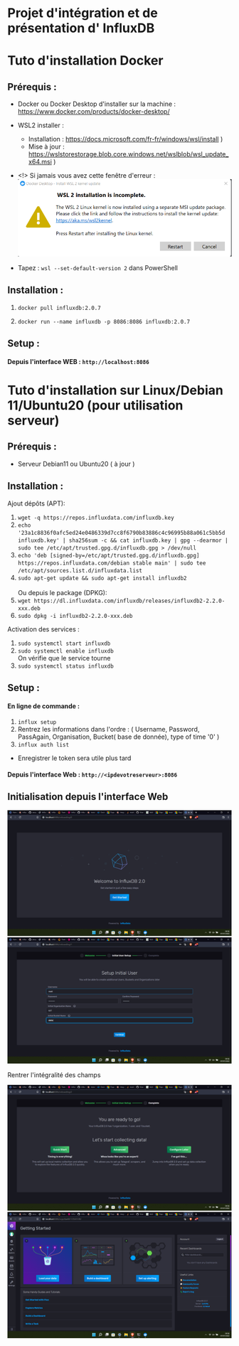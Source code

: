 Projet d'intégration et de présentation d' InfluxDB
===================================================

# Tuto d'installation Docker 
## Prérequis :

- Docker ou Docker Desktop d'installer sur la machine : https://www.docker.com/products/docker-desktop/

- WSL2 installer : 
  - Installation : https://docs.microsoft.com/fr-fr/windows/wsl/install )
  - Mise à jour : https://wslstorestorage.blob.core.windows.net/wslblob/wsl_update_x64.msi )

- <!> Si jamais vous avez cette fenêtre d'erreur : 
  ![alt-text](https://github.com/Yoan-laurain/InfluxDB/blob/main/Images/WSL2Impossible.png)
- Tapez : `wsl --set-default-version 2` dans PowerShell 
      
## Installation :

1. `docker pull influxdb:2.0.7`

2. `docker run --name influxdb -p 8086:8086 influxdb:2.0.7` 

## Setup :

#### Depuis l'interface WEB : `http://localhost:8086` 


# Tuto d'installation sur Linux/Debian 11/Ubuntu20 (pour utilisation serveur)

## Prérequis :

- Serveur Debian11 ou Ubuntu20 ( à jour )

## Installation :

Ajout dépôts (APT): 
1. `wget -q https://repos.influxdata.com/influxdb.key` 
2. `echo '23a1c8836f0afc5ed24e0486339d7cc8f6790b83886c4c96995b88a061c5bb5d influxdb.key' | sha256sum -c && cat influxdb.key | gpg --dearmor | sudo tee /etc/apt/trusted.gpg.d/influxdb.gpg > /dev/null`
3. `echo 'deb [signed-by=/etc/apt/trusted.gpg.d/influxdb.gpg] https://repos.influxdata.com/debian stable main' | sudo tee /etc/apt/sources.list.d/influxdata.list`
4. `sudo apt-get update && sudo apt-get install influxdb2`                  
<br/> Ou depuis le package (DPKG): 
1. `wget https://dl.influxdata.com/influxdb/releases/influxdb2-2.2.0-xxx.deb`
2. `sudo dpkg -i influxdb2-2.2.0-xxx.deb`
                       
Activation des services : 
1. `sudo systemctl start influxdb`
2. `sudo systemctl enable influxdb`
<br/> On vérifie que le service tourne
3. `sudo systemctl status influxdb`

## Setup :

#### En ligne de commande :
1. `influx setup`
2. Rentrez les informations dans l'ordre : ( Username, Password, PassAgain, Organisation, Bucket( base de donnée),  type of time '0' ) 
3. `influx auth list`
- Enregistrer le token sera utile plus tard 

#### Depuis l'interface Web : `http://<ipdevotreserveur>:8086` 

## Initialisation depuis l'interface Web 

![alt-text](https://github.com/Yoan-laurain/InfluxDB/blob/main/Images/start_web.png)
![alt-text](https://github.com/Yoan-laurain/InfluxDB/blob/main/Images/user__init_web.png)

Rentrer l'intégralité des champs

![alt-text](https://github.com/Yoan-laurain/InfluxDB/blob/main/Images/skip_web.png)
![alt-text](https://github.com/Yoan-laurain/InfluxDB/blob/main/Images/interface_web.png)


